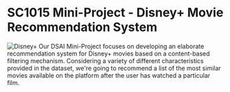 # SC1015 Mini-Project - Disney+ Movie Recommendation System
![Disney+](https://upload.wikimedia.org/wikipedia/commons/thumb/3/3e/Disney%2B_logo.svg/1200px-Disney%2B_logo.svg.png)
Our DSAI Mini-Project focuses on developing an elaborate recommendation system for Disney+ movies based on a content-based filtering mechanism. Considering a variety of different characteristics provided in the dataset, we're going to recommend a list of the most similar movies available on the platform after the user has watched a particular film.
